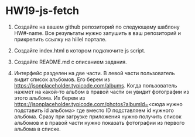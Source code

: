 # HW19-js-fetch

1. Создайте на вашем github репозиторий по следующему шаблону HW#-name. Все результаты нужно запушить в ваш репозиторий и прикрепить ссылку на hillel портале.

2. Создайте index.html в котором подключите js script.

3. Создайте README.md с описанием задания.

4. Интерфейс разделен на две части. В левой части пользователь видит список альбомов. Его берем из https://jsonplaceholder.typicode.com/albums.
   Когда пользователь нажмет на какой-то альбом в правой части он увидит фотографии из этого альбома. Их берем из https://jsonplaceholder.typicode.com/photos?albumId=<сюда нужно подставить id альбома> где вместо ID подставляем id нужного альбома.
   Сразу при загрузке приложения нужно получить список альбомов и в правой части нужно показать фотографии из первого альбома в списке.
